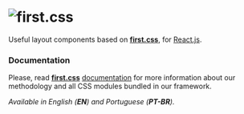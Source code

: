 ![first.css](http://i.imgur.com/a3Z523x.png "first.css")
=========

Useful layout components based on **[first.css](https://github.com/josantana/first)**, for [React.js](https://facebook.github.io/react/).

### Documentation

Please, read **[first.css](https://github.com/josantana/first)** [documentation](https://josantana.gitbooks.io/first/content/) for more information about our methodology and all CSS modules bundled in our framework.

*Available in English (__EN__) and Portuguese (__PT-BR__).*
